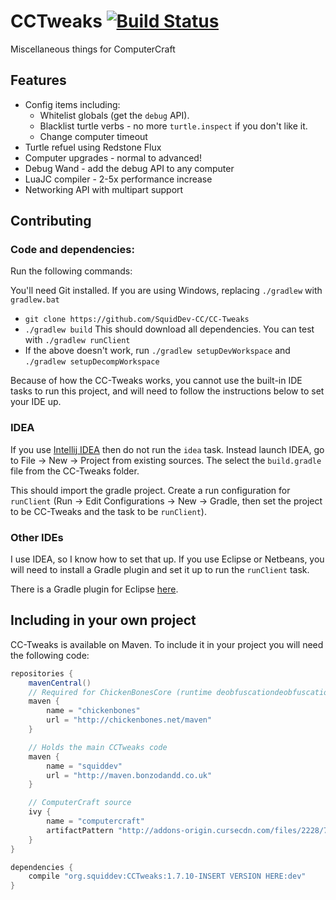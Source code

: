 # CCTweaks [![Build Status](https://travis-ci.org/SquidDev-CC/CC-Tweaks.svg?branch=master)](https://travis-ci.org/SquidDev-CC/CC-Tweaks)
Miscellaneous things for ComputerCraft

## Features
 - Config items including:
	 - Whitelist globals (get the `debug` API).
	 - Blacklist turtle verbs - no more `turtle.inspect` if you don't like it.
	 - Change computer timeout
 - Turtle refuel using Redstone Flux
 - Computer upgrades - normal to advanced!
 - Debug Wand - add the debug API to any computer
 - LuaJC compiler - 2-5x performance increase
 - Networking API with multipart support

## Contributing
### Code and dependencies:
Run the following commands:

You'll need Git installed. If you are using Windows, replacing `./gradlew` with `gradlew.bat`
 - `git clone https://github.com/SquidDev-CC/CC-Tweaks`
 - `./gradlew build` This should download all dependencies. You can test with `./gradlew runClient`
 - If the above doesn't work, run  `./gradlew setupDevWorkspace` and `./gradlew setupDecompWorkspace`

Because of how the CC-Tweaks works, you cannot use the built-in IDE tasks to run this project, and will need
to follow the instructions below to set your IDE up.

### IDEA
If you use [Intellij IDEA](https://www.jetbrains.com/idea/) then do not run the `idea` task. Instead launch IDEA,
go to File -&gt; New -&gt; Project from existing sources. The select the `build.gradle` file from the CC-Tweaks folder.

This should import the gradle project. Create a run configuration for `runClient` 
(Run -&gt; Edit Configurations -&gt; New -&gt; Gradle, then set the project to be CC-Tweaks and 
the task to be `runClient`).

### Other IDEs
I use IDEA, so I know how to set that up. If you use Eclipse or Netbeans, you will need to install a Gradle plugin and
set it up to run the `runClient` task.

There is a Gradle plugin for Eclipse [here](http://marketplace.eclipse.org/content/gradle-integration-eclipse-44).

## Including in your own project
CC-Tweaks is available on Maven. To include it in your project you will need the following code:

```groovy
repositories {
	mavenCentral()
	// Required for ChickenBonesCore (runtime deobfuscationdeobfuscation) and ForgeMultipart
	maven {
		name = "chickenbones"
		url = "http://chickenbones.net/maven"
	}

	// Holds the main CCTweaks code
	maven {
		name = "squiddev"
		url = "http://maven.bonzodandd.co.uk"
	}

	// ComputerCraft source
	ivy {
		name = "computercraft"
		artifactPattern "http://addons-origin.cursecdn.com/files/2228/723/[module][revision].[ext]"
	}
}

dependencies {
	compile "org.squiddev:CCTweaks:1.7.10-INSERT VERSION HERE:dev"
}
```
